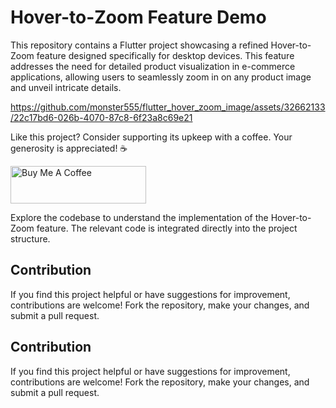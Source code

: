 # Hover-to-Zoom Feature Demo
This repository contains a Flutter project showcasing a refined Hover-to-Zoom feature designed specifically for desktop devices. This feature addresses the need for detailed product visualization in e-commerce applications, allowing users to seamlessly zoom in on any product image and unveil intricate details.


https://github.com/monster555/flutter_hover_zoom_image/assets/32662133/22c17bd6-026b-4070-87c8-6f23a8c69e21


Like this project? Consider supporting its upkeep with a coffee. Your generosity is appreciated! ☕

<a href="https://www.buymeacoffee.com/danicoy" target="_blank"><img src="https://cdn.buymeacoffee.com/buttons/v2/default-yellow.png" alt="Buy Me A Coffee" style="height: 60px !important;width: 217px !important;" ></a>


Explore the codebase to understand the implementation of the Hover-to-Zoom feature. The relevant code is integrated directly into the project structure.

## Contribution

If you find this project helpful or have suggestions for improvement, contributions are welcome! Fork the repository, make your changes, and submit a pull request.


## Contribution

If you find this project helpful or have suggestions for improvement, contributions are welcome! Fork the repository, make your changes, and submit a pull request.
